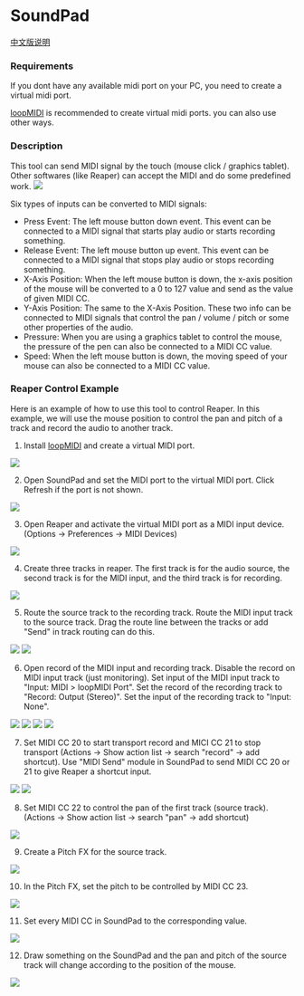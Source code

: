 # SoundPad

[中文版说明](https://github.com/SkyMXF/SoundPad/blob/main/README_CN.md)

### Requirements
If you dont have any available midi port on your PC, you need to create a virtual midi port.

[loopMIDI](https://www.tobias-erichsen.de/software/loopmidi.html) is recommended to create virtual midi ports. you can also use other ways.

### Description
This tool can send MIDI signal by the touch (mouse click / graphics tablet). Other softwares (like Reaper) can accept the MIDI and do some predefined work.
![](https://raw.githubusercontent.com/SkyMXF/SoundPad/main/desc_img/midi_signal_pipe.png)

Six types of inputs can be converted to MIDI signals:
- Press Event: The left mouse button down event. This event can be connected to a MIDI signal that starts play audio or starts recording something.
- Release Event: The left mouse button up event. This event can be connected to a MIDI signal that stops play audio or stops recording something.
- X-Axis Position: When the left mouse button is down, the x-axis position of the mouse will be converted to a 0 to 127 value and send as the value of given MIDI CC.
- Y-Axis Position: The same to the X-Axis Position. These two info can be connected to MIDI signals that control the pan / volume / pitch or some other properties of the audio.
- Pressure: When you are using a graphics tablet to control the mouse, the pressure of the pen can also be connected to a MIDI CC value.
- Speed: When the left mouse button is down, the moving speed of your mouse can also be connected to a MIDI CC value.


### Reaper Control Example
Here is an example of how to use this tool to control Reaper. In this example, we will use the mouse position to control the pan and pitch of a track and record the audio to another track.

1. Install [loopMIDI](https://www.tobias-erichsen.de/software/loopmidi.html) and create a virtual MIDI port.

![](https://raw.githubusercontent.com/SkyMXF/SoundPad/main/desc_img/loop_midi_usage.png)

2. Open SoundPad and set the MIDI port to the virtual MIDI port. Click Refresh if the port is not shown.

![](https://raw.githubusercontent.com/SkyMXF/SoundPad/main/desc_img/set_midi_port_in_sound_pad.png)

3. Open Reaper and activate the virtual MIDI port as a MIDI input device. (Options -> Preferences -> MIDI Devices)

![](https://raw.githubusercontent.com/SkyMXF/SoundPad/main/desc_img/enable_midi_in_reaper.png)

4. Create three tracks in reaper. The first track is for the audio source, the second track is for the MIDI input, and the third track is for recording.

![](https://raw.githubusercontent.com/SkyMXF/SoundPad/main/desc_img/create_tracks.png)

5. Route the source track to the recording track. Route the MIDI input track to the source track. Drag the route line between the tracks or add "Send" in track routing can do this.

![](https://raw.githubusercontent.com/SkyMXF/SoundPad/main/desc_img/route_1_to_3.png)
![](https://raw.githubusercontent.com/SkyMXF/SoundPad/main/desc_img/route_2_to_1.png)

6. Open record of the MIDI input and recording track. Disable the record on MIDI input track (just monitoring). Set input of the MIDI input track to "Input: MIDI > loopMIDI Port". Set the record of the recording track to "Record: Output (Stereo)". Set the input of the recording track to "Input: None".

![](https://raw.githubusercontent.com/SkyMXF/SoundPad/main/desc_img/set_midi_track_record.png)
![](https://raw.githubusercontent.com/SkyMXF/SoundPad/main/desc_img/set_midi_track_input.png)
![](https://raw.githubusercontent.com/SkyMXF/SoundPad/main/desc_img/set_record_track_record.png)
![](https://raw.githubusercontent.com/SkyMXF/SoundPad/main/desc_img/set_record_track_input.png)

7. Set MIDI CC 20 to start transport record and MICI CC 21 to stop transport (Actions -> Show action list -> search "record" -> add shortcut). Use "MIDI Send" module in SoundPad to send MIDI CC 20 or 21 to give Reaper a shortcut input.

![](https://raw.githubusercontent.com/SkyMXF/SoundPad/main/desc_img/add_transport_control.png)
![](https://raw.githubusercontent.com/SkyMXF/SoundPad/main/desc_img/bind_midi.png)

8. Set MIDI CC 22 to control the pan of the first track (source track). (Actions -> Show action list -> search "pan" -> add shortcut)

![](https://raw.githubusercontent.com/SkyMXF/SoundPad/main/desc_img/bind_pan.png)

9. Create a Pitch FX for the source track.

![](https://raw.githubusercontent.com/SkyMXF/SoundPad/main/desc_img/add_pitch_fx.png)

10. In the Pitch FX, set the pitch to be controlled by MIDI CC 23.

![](https://raw.githubusercontent.com/SkyMXF/SoundPad/main/desc_img/bind_pitch.png)

11. Set every MIDI CC in SoundPad to the corresponding value.

![](https://raw.githubusercontent.com/SkyMXF/SoundPad/main/desc_img/set_in_sound_pad.png)

12. Draw something on the SoundPad and the pan and pitch of the source track will change according to the position of the mouse.

![](https://raw.githubusercontent.com/SkyMXF/SoundPad/main/desc_img/control_effects.png)
